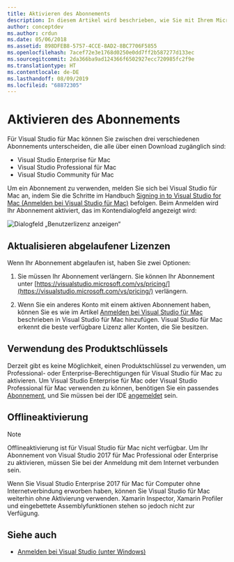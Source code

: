 ```yaml
---
title: Aktivieren des Abonnements
description: In diesem Artikel wird beschrieben, wie Sie mit Ihrem Microsoft-Konto Ihr Abonnement aktivieren und Features in Visual Studio für Mac entsperren.
author: conceptdev
ms.author: crdun
ms.date: 05/06/2018
ms.assetid: 898DFEB8-5757-4CCE-8AD2-8BC7706F5855
ms.openlocfilehash: 7acef72e3e1768d0250e0dd7ff2b587277d133ec
ms.sourcegitcommit: 2da366ba9ad124366f6502927ecc720985fc2f9e
ms.translationtype: HT
ms.contentlocale: de-DE
ms.lasthandoff: 08/09/2019
ms.locfileid: "68872305"
---
```

# <a name="enable-subscription"></a>Aktivieren des Abonnements

Für Visual Studio für Mac können Sie zwischen drei verschiedenen Abonnements unterscheiden, die alle über einen Download zugänglich sind:

* Visual Studio Enterprise für Mac
* Visual Studio Professional für Mac
* Visual Studio Community für Mac

Um ein Abonnement zu verwenden, melden Sie sich bei Visual Studio für Mac an, indem Sie die Schritte im Handbuch [Signing in to Visual Studio for Mac (Anmelden bei Visual Studio für Mac)](signing-in.md) befolgen. Beim Anmelden wird Ihr Abonnement aktiviert, das im Kontendialogfeld angezeigt wird:

![Dialogfeld „Benutzerlizenz anzeigen“](media/user-accounts-login.png)

## <a name="update-expired-licenses"></a>Aktualisieren abgelaufener Lizenzen

Wenn Ihr Abonnement abgelaufen ist, haben Sie zwei Optionen:

1. Sie müssen Ihr Abonnement verlängern. Sie können Ihr Abonnement unter [https://visualstudio.microsoft.com/vs/pricing/](https://visualstudio.microsoft.com/vs/pricing/) verlängern.

2. Wenn Sie ein anderes Konto mit einem aktiven Abonnement haben, können Sie es wie im Artikel [Anmelden bei Visual Studio für Mac](signing-in.md) beschrieben in Visual Studio für Mac hinzufügen. Visual Studio für Mac erkennt die beste verfügbare Lizenz aller Konten, die Sie besitzen.

## <a name="product-key-usage"></a>Verwendung des Produktschlüssels

Derzeit gibt es keine Möglichkeit, einen Produktschlüssel zu verwenden, um Professional- oder Enterprise-Berechtigungen für Visual Studio für Mac zu aktivieren. Um Visual Studio Enterprise für Mac oder Visual Studio Professional für Mac verwenden zu können, benötigen Sie ein passendes [Abonnement](https://visualstudio.microsoft.com/subscriptions/), und Sie müssen bei der IDE [angemeldet](signing-in.md) sein.

## <a name="offline-activation"></a>Offlineaktivierung

> [!NOTE]
> Offlineaktivierung ist für Visual Studio für Mac nicht verfügbar.
> Um Ihr Abonnement von Visual Studio 2017 für Mac Professional oder Enterprise zu aktivieren, müssen Sie bei der Anmeldung mit dem Internet verbunden sein.

Wenn Sie Visual Studio Enterprise 2017 für Mac für Computer ohne Internetverbindung erworben haben, können Sie Visual Studio für Mac weiterhin ohne Aktivierung verwenden. Xamarin Inspector, Xamarin Profiler und eingebettete Assemblyfunktionen stehen so jedoch nicht zur Verfügung.

## <a name="see-also"></a>Siehe auch

- [Anmelden bei Visual Studio (unter Windows)](/visualstudio/ide/signing-in-to-visual-studio)